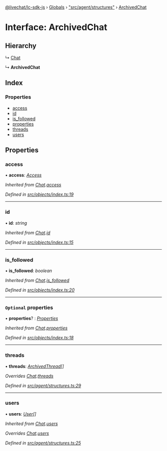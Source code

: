 [@livechat/lc-sdk-js](../README.md) › [Globals](../globals.md) › ["src/agent/structures"](../modules/_src_agent_structures_.md) › [ArchivedChat](_src_agent_structures_.archivedchat.md)

# Interface: ArchivedChat

## Hierarchy

  ↳ [Chat](_src_agent_structures_.chat.md)

  ↳ **ArchivedChat**

## Index

### Properties

* [access](_src_agent_structures_.archivedchat.md#access)
* [id](_src_agent_structures_.archivedchat.md#id)
* [is_followed](_src_agent_structures_.archivedchat.md#is_followed)
* [properties](_src_agent_structures_.archivedchat.md#optional-properties)
* [threads](_src_agent_structures_.archivedchat.md#threads)
* [users](_src_agent_structures_.archivedchat.md#users)

## Properties

###  access

• **access**: *[Access](_src_objects_index_.access.md)*

*Inherited from [Chat](_src_objects_index_.chat.md).[access](_src_objects_index_.chat.md#access)*

*Defined in [src/objects/index.ts:19](https://github.com/livechat/lc-sdk-js/blob/de56f05/src/objects/index.ts#L19)*

___

###  id

• **id**: *string*

*Inherited from [Chat](_src_objects_index_.chat.md).[id](_src_objects_index_.chat.md#id)*

*Defined in [src/objects/index.ts:15](https://github.com/livechat/lc-sdk-js/blob/de56f05/src/objects/index.ts#L15)*

___

###  is_followed

• **is_followed**: *boolean*

*Inherited from [Chat](_src_objects_index_.chat.md).[is_followed](_src_objects_index_.chat.md#is_followed)*

*Defined in [src/objects/index.ts:20](https://github.com/livechat/lc-sdk-js/blob/de56f05/src/objects/index.ts#L20)*

___

### `Optional` properties

• **properties**? : *[Properties](_src_objects_index_.properties.md)*

*Inherited from [Chat](_src_objects_index_.chat.md).[properties](_src_objects_index_.chat.md#optional-properties)*

*Defined in [src/objects/index.ts:18](https://github.com/livechat/lc-sdk-js/blob/de56f05/src/objects/index.ts#L18)*

___

###  threads

• **threads**: *[ArchivedThread](_src_objects_index_.archivedthread.md)[]*

*Overrides [Chat](_src_objects_index_.chat.md).[threads](_src_objects_index_.chat.md#threads)*

*Defined in [src/agent/structures.ts:29](https://github.com/livechat/lc-sdk-js/blob/de56f05/src/agent/structures.ts#L29)*

___

###  users

• **users**: *[User](../modules/_src_agent_structures_.md#user)[]*

*Inherited from [Chat](_src_agent_structures_.chat.md).[users](_src_agent_structures_.chat.md#users)*

*Overrides [Chat](_src_objects_index_.chat.md).[users](_src_objects_index_.chat.md#users)*

*Defined in [src/agent/structures.ts:25](https://github.com/livechat/lc-sdk-js/blob/de56f05/src/agent/structures.ts#L25)*
